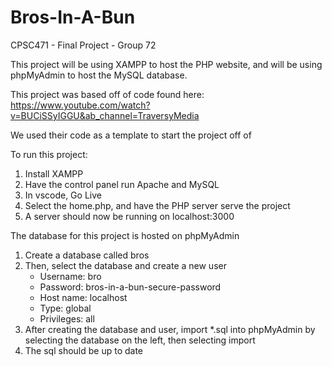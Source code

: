 # Bros-In-A-Bun
CPSC471 - Final Project - Group 72


This project will be using XAMPP to host the PHP website, and will be using phpMyAdmin to host the MySQL database.

This project was based off of code found here: https://www.youtube.com/watch?v=BUCiSSyIGGU&ab_channel=TraversyMedia

We used their code as a template to start the project off of

To run this project:
1. Install XAMPP
2. Have the control panel run Apache and MySQL
3. In vscode, Go Live
4. Select the home.php, and have the PHP server serve the project
5. A server should now be running on localhost:3000

The database for this project is hosted on phpMyAdmin
1. Create a database called bros
2. Then, select the database and create a new user
    - Username: bro
    - Password: bros-in-a-bun-secure-password
    - Host name: localhost
    - Type: global
    - Privileges: all
3. After creating the database and user, import *.sql into phpMyAdmin by selecting the database on the left, then selecting import
4. The sql should be up to date